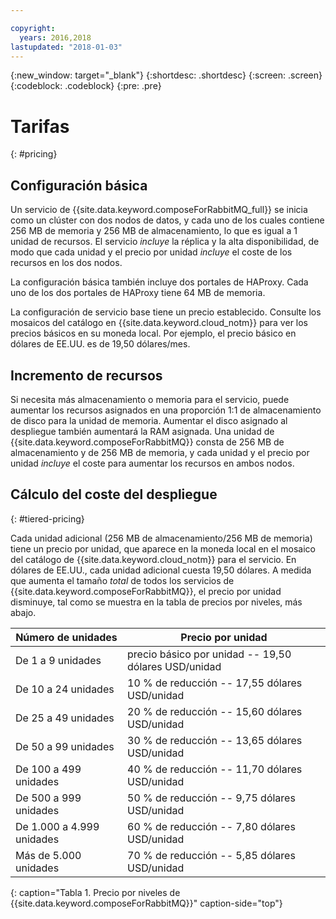 ```yaml
---

copyright:
  years: 2016,2018
lastupdated: "2018-01-03"
---
```


{:new_window: target="_blank"}
{:shortdesc: .shortdesc}
{:screen: .screen}
{:codeblock: .codeblock}
{:pre: .pre}

# Tarifas
{: #pricing}

## Configuración básica
Un servicio de {{site.data.keyword.composeForRabbitMQ_full}} se inicia como un clúster con dos nodos de datos, y cada uno de los cuales contiene 256 MB de memoria y 256 MB de almacenamiento, lo que es igual a 1 unidad de recursos. El servicio _incluye_ la réplica y la alta disponibilidad, de modo que cada unidad y el precio por unidad _incluye_ el coste de los recursos en los dos nodos.

La configuración básica también incluye dos portales de HAProxy. Cada uno de los dos portales de HAProxy tiene 64 MB de memoria.

La configuración de servicio base tiene un precio establecido. Consulte los mosaicos del catálogo en {{site.data.keyword.cloud_notm}} para ver los precios básicos en su moneda local. Por ejemplo, el precio básico en dólares de EE.UU. es de 19,50 dólares/mes.

## Incremento de recursos
Si necesita más almacenamiento o memoria para el servicio, puede aumentar los recursos asignados en una proporción 1:1 de almacenamiento de disco para la unidad de memoria. Aumentar el disco asignado al despliegue también aumentará la RAM asignada. Una unidad de {{site.data.keyword.composeForRabbitMQ}} consta de 256 MB de almacenamiento y de 256 MB de memoria, y cada unidad y el precio por unidad _incluye_ el coste para aumentar los recursos en ambos nodos.

## Cálculo del coste del despliegue
{: #tiered-pricing}

Cada unidad adicional (256 MB de almacenamiento/256 MB de memoria) tiene un precio por unidad, que aparece en la moneda local en el mosaico del catálogo de {{site.data.keyword.cloud_notm}} para el servicio. En dólares de EE.UU., cada unidad adicional cuesta 19,50 dólares. A medida que aumenta el tamaño _total_ de todos los servicios de {{site.data.keyword.composeForRabbitMQ}}, el precio por unidad disminuye, tal como se muestra en la tabla de precios por niveles, más abajo.

Número de unidades|Precio por unidad
----------|-----------
De 1 a 9 unidades|precio básico por unidad -- 19,50 dólares USD/unidad
De 10 a 24 unidades|10 % de reducción -- 17,55 dólares USD/unidad
De 25 a 49 unidades|20 % de reducción -- 15,60 dólares USD/unidad
De 50 a 99 unidades|30 % de reducción -- 13,65 dólares USD/unidad
De 100 a 499 unidades|40 % de reducción -- 11,70 dólares USD/unidad
De 500 a 999 unidades|50 % de reducción -- 9,75 dólares USD/unidad
De 1.000 a 4.999 unidades|60 % de reducción -- 7,80 dólares USD/unidad
Más de 5.000 unidades|70 % de reducción -- 5,85 dólares USD/unidad
{: caption="Tabla 1. Precio por niveles de {{site.data.keyword.composeForRabbitMQ}}" caption-side="top"}

